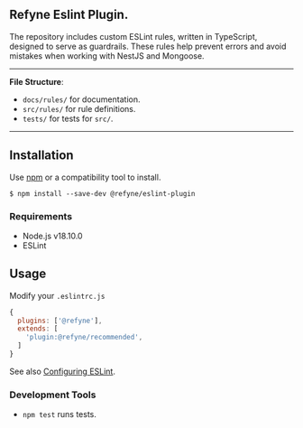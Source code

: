 ## Refyne Eslint Plugin.

The repository includes custom ESLint rules, written in TypeScript, designed to serve as guardrails. These rules help prevent errors and avoid mistakes when working with NestJS and Mongoose.

---

**File Structure**:

- `docs/rules/` for documentation.
- `src/rules/` for rule definitions.
- `tests/` for tests for `src/`.

---

## Installation

Use [npm](https://www.npmjs.com/) or a compatibility tool to install.

```
$ npm install --save-dev @refyne/eslint-plugin
```

### Requirements

- Node.js v18.10.0
- ESLint

## Usage

Modify your `.eslintrc.js`

```js
{
  plugins: ['@refyne'],
  extends: [
    'plugin:@refyne/recommended',
  ]
}
```

See also [Configuring ESLint](https://eslint.org/docs/user-guide/configuring).

### Development Tools

- `npm test` runs tests.
